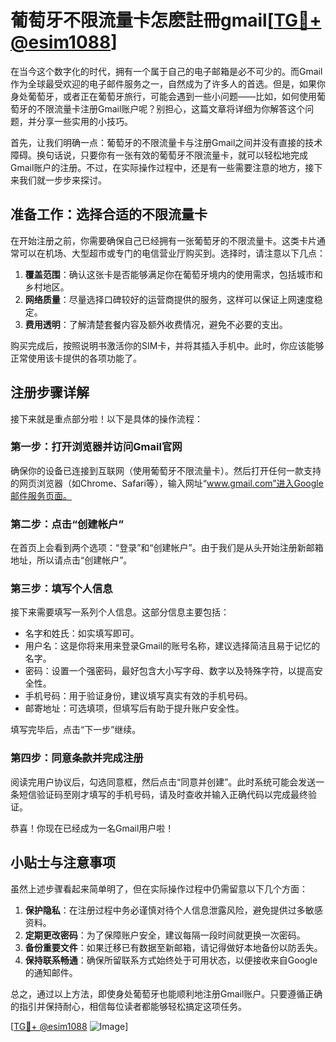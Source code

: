 # 葡萄牙不限流量卡怎麽註冊gmail[[TG💪+ @esim1088](https://t.me/s/esim1088)]

在当今这个数字化的时代，拥有一个属于自己的电子邮箱是必不可少的。而Gmail作为全球最受欢迎的电子邮件服务之一，自然成为了许多人的首选。但是，如果你身处葡萄牙，或者正在葡萄牙旅行，可能会遇到一些小问题——比如，如何使用葡萄牙的不限流量卡注册Gmail账户呢？别担心，这篇文章将详细为你解答这个问题，并分享一些实用的小技巧。

首先，让我们明确一点：葡萄牙的不限流量卡与注册Gmail之间并没有直接的技术障碍。换句话说，只要你有一张有效的葡萄牙不限流量卡，就可以轻松地完成Gmail账户的注册。不过，在实际操作过程中，还是有一些需要注意的地方，接下来我们就一步步来探讨。

## 准备工作：选择合适的不限流量卡

在开始注册之前，你需要确保自己已经拥有一张葡萄牙的不限流量卡。这类卡片通常可以在机场、大型超市或专门的电信营业厅购买到。选择时，请注意以下几点：

1. **覆盖范围**：确认这张卡是否能够满足你在葡萄牙境内的使用需求，包括城市和乡村地区。
2. **网络质量**：尽量选择口碑较好的运营商提供的服务，这样可以保证上网速度稳定。
3. **费用透明**：了解清楚套餐内容及额外收费情况，避免不必要的支出。

购买完成后，按照说明书激活你的SIM卡，并将其插入手机中。此时，你应该能够正常使用该卡提供的各项功能了。

## 注册步骤详解

接下来就是重点部分啦！以下是具体的操作流程：

### 第一步：打开浏览器并访问Gmail官网

确保你的设备已连接到互联网（使用葡萄牙不限流量卡）。然后打开任何一款支持的网页浏览器（如Chrome、Safari等），输入网址“www.gmail.com”进入Google邮件服务页面。

### 第二步：点击“创建帐户”

在首页上会看到两个选项：“登录”和“创建帐户”。由于我们是从头开始注册新邮箱地址，所以请点击“创建帐户”。

### 第三步：填写个人信息

接下来需要填写一系列个人信息。这部分信息主要包括：

- 名字和姓氏：如实填写即可。
- 用户名：这是你将来用来登录Gmail的账号名称，建议选择简洁且易于记忆的名字。
- 密码：设置一个强密码，最好包含大小写字母、数字以及特殊字符，以提高安全性。
- 手机号码：用于验证身份，建议填写真实有效的手机号码。
- 邮寄地址：可选填项，但填写后有助于提升账户安全性。

填写完毕后，点击“下一步”继续。

### 第四步：同意条款并完成注册

阅读完用户协议后，勾选同意框，然后点击“同意并创建”。此时系统可能会发送一条短信验证码至刚才填写的手机号码，请及时查收并输入正确代码以完成最终验证。

恭喜！你现在已经成为一名Gmail用户啦！

## 小贴士与注意事项

虽然上述步骤看起来简单明了，但在实际操作过程中仍需留意以下几个方面：

1. **保护隐私**：在注册过程中务必谨慎对待个人信息泄露风险，避免提供过多敏感资料。
2. **定期更改密码**：为了保障账户安全，建议每隔一段时间就更换一次密码。
3. **备份重要文件**：如果迁移已有数据至新邮箱，请记得做好本地备份以防丢失。
4. **保持联系畅通**：确保所留联系方式始终处于可用状态，以便接收来自Google的通知邮件。

总之，通过以上方法，即使身处葡萄牙也能顺利地注册Gmail账户。只要遵循正确的指引并保持耐心，相信每位读者都能够轻松搞定这项任务。

[[TG💪+ @esim1088](https://t.me/s/esim1088) ![Image](https://i.postimg.cc/4NQfJmqS/Snipaste-2025-05-13-00-14-12.png)]